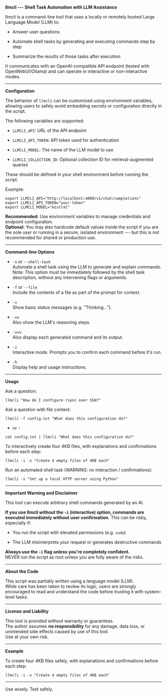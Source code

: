 **llmcli --- Shell Task Automation with LLM Assistance**

llmcli is a command-line tool that uses a locally or remotely hosted Large Language Model (LLM) to:

-   Answer user questions

-   Automate shell tasks by generating and executing commands step by step

-   Summarize the results of those tasks after execution

It communicates with an OpenAI-compatible API endpoint (tested with OpenWebUI/Ollama) and can operate in interactive or non-interactive modes.

* * * * *

**Configuration**

The behavior of `llmcli` can be customized using environment variables, allowing users to safely avoid embedding secrets or configuration directly in the script.

The following variables are supported:

-   `LLMCLI_API`: URL of the API endpoint

-   `LLMCLI_API_TOKEN`: API token used for authentication

-   `LLMCLI_MODEL`: The name of the LLM model to use

-   `LLMCLI_COLLECTION_ID`: Optional collection ID for retrieval-augmented queries

These should be defined in your shell environment before running the script.

Example:
```
export LLMCLI_API="http://localhost:4000/v1/chat/completions"
export LLMCLI_API_TOKEN="your-token"
export LLMCLI_MODEL="mistral"
```

**Recommended:** Use environment variables to manage credentials and endpoint configuration.\
**Optional:** You may also hardcode default values inside the script if you are the sole user or running in a secure, isolated environment --- but this is not recommended for shared or production use.

* * * * *

**Command-line Options**

-   `-s` or `--shell-task`\
    Automate a shell task using the LLM to generate and explain commands.
    Note: This option must be immediately followed by the shell task description, without any intervening flags or arguments.

-   `-f` or `--file`\
    Include the contents of a file as part of the prompt for context.

-   `-v`\
    Show basic status messages (e.g. "Thinking...").

-   `-vv`\
    Also show the LLM's reasoning steps.

-   `-vvv`\
    Also display each generated command and its output.

-   `-i`\
    Interactive mode. Prompts you to confirm each command before it's run.

-   `-h`\
    Display help and usage instructions.

* * * * *

**Usage**

Ask a question:

`llmcli "How do I configure rsync over SSH?"`

Ask a question with file context:

`llmcli -f config.txt "What does this configuration do?"`

- or - 

`cat config.txt | llmcli "What does this configuration do?"`

To interactively create four 4KB files, with explanations and confirmations before each step:

`llmcli -i -s "Create 4 empty files of 4KB each"`

Run an automated shell task (WARNING: no interaction / confirmations):

`llmcli -s "Set up a local HTTP server using Python"`


* * * * *


**Important Warning and Disclaimer**

This tool can execute arbitrary shell commands generated by an AI.

**If you use llmcli without the `-i` (interactive) option, commands are executed immediately without user confirmation.** This can be risky, especially if:

-   You run the script with elevated permissions (e.g. `sudo`)

-   The LLM misinterprets your request or generates destructive commands

**Always use the `-i` flag unless you're completely confident.**\
NEVER run the script as root unless you are fully aware of the risks.

* * * * *

**About the Code**

This script was partially written using a language model (LLM).\
While care has been taken to review its logic, users are strongly encouraged to read and understand the code before trusting it with system-level tasks.

* * * * *

**License and Liability**

This tool is provided without warranty or guarantees.\
The author assumes **no responsibility** for any damage, data loss, or unintended side effects caused by use of this tool.\
Use at your own risk.

* * * * *

**Example**

To create four 4KB files safely, with explanations and confirmations before each step:

`llmcli -i -s "Create 4 empty files of 4KB each"`

* * * * *

Use wisely. Test safely.
